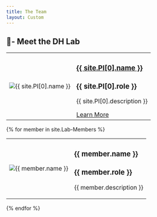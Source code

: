 ```yaml
---
title: The Team
layout: Custom
---
```

<h2 class="custom-heading">
🥼- Meet the DH Lab
</h2>
<!-- Wrapper to ensure consistent table width -->
<div class="team-table-wrapper">

  <!-- Table for Principal Investigator -->
  <table class="team-table">
    <tbody>
      <tr>
        <td>
          <img src="{{ site.PI[0].image }}" alt="{{ site.PI[0].name }}">
        </td>
        <td>
          <h3><a href="{{ '/PI-Page' | relative_url }}">{{ site.PI[0].name }}</a></h3>
          <h3>{{ site.PI[0].role }}</h3>
          <p>{{ site.PI[0].description }}</p>
          <a href="{{ '/PI-Page' | relative_url }}" class="link-button">Learn More</a>
        </td>
      </tr>
    </tbody>
  </table>

  <!-- Table for Lab Members -->
  {% for member in site.Lab-Members %}
    <table class="team-table">
      <tbody>
        <tr>
          <td>
            <img src="{{ member.image }}" alt="{{ member.name }}">
          </td>
          <td>
            <h3>{{ member.name }}</h3>
            <h3>{{ member.role }}</h3>
            <p>{{ member.description }}</p>
          </td>
        </tr>
      </tbody>
    </table>
  {% endfor %}

</div>
